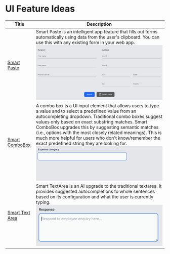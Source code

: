 # UI Feature Ideas



| Title | Description |
|-------|-------------|
| [Smart Paste](https://github.com/dotnet-smartcomponents/smartcomponents/blob/main/docs/smart-paste.md) | Smart Paste is an intelligent app feature that fills out forms automatically using data from the user's clipboard. You can use this with any existing form in your web app. ![smart-paste](../images/ai-feature-ideas/smart-paste.gif) |
| [Smart ComboBox](https://github.com/dotnet-smartcomponents/smartcomponents/blob/main/docs/smart-combobox.md) | A combo box is a UI input element that allows users to type a value and to select a predefined value from an autocompleting dropdown. Traditional combo boxes suggest values only based on exact substring matches. Smart ComboBox upgrades this by suggesting semantic matches (i.e., options with the most closely related meanings). This is much more helpful for users who don't know/remember the exact predefined string they are looking for. ![smart-combobox](../images/ai-feature-ideas/smart-combobox.gif) |
| [Smart Text Area](https://github.com/dotnet-smartcomponents/smartcomponents/blob/main/docs/smart-textarea.md) | Smart TextArea is an AI upgrade to the traditional textarea. It provides suggested autocompletions to whole sentences based on its configuration and what the user is currently typing. ![smart-textarea](../images/ai-feature-ideas/smart-textarea.gif) |